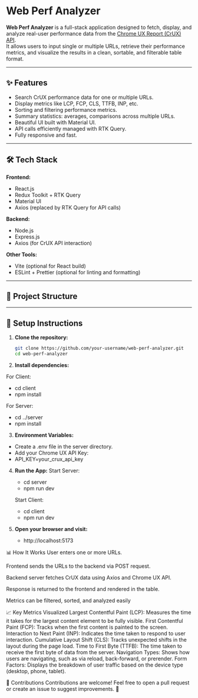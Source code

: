 # Web Perf Analyzer

**Web Perf Analyzer** is a full-stack application designed to fetch, display, and analyze real-user performance data from the [Chrome UX Report (CrUX) API](https://developer.chrome.com/docs/crux/api/).  
It allows users to input single or multiple URLs, retrieve their performance metrics, and visualize the results in a clean, sortable, and filterable table format.

---

## ✨ Features

- Search CrUX performance data for one or multiple URLs.
- Display metrics like LCP, FCP, CLS, TTFB, INP, etc.
- Sorting and filtering performance metrics.
- Summary statistics: averages, comparisons across multiple URLs.
- Beautiful UI built with Material UI.
- API calls efficiently managed with RTK Query.
- Fully responsive and fast.

---

## 🛠 Tech Stack

**Frontend:**
- React.js
- Redux Toolkit + RTK Query
- Material UI
- Axios (replaced by RTK Query for API calls)

**Backend:**
- Node.js
- Express.js
- Axios (for CrUX API interaction)

**Other Tools:**
- Vite (optional for React build)
- ESLint + Prettier (optional for linting and formatting)

---

## 📂 Project Structure
---

## 🚀 Setup Instructions

1. **Clone the repository:**

   ```bash
   git clone https://github.com/your-username/web-perf-analyzer.git
   cd web-perf-analyzer

   
2. **Install dependencies:**

For Client:
- cd client
- npm install

For Server:
- cd ../server
- npm install

3. **Environment Variables:**

- Create a .env file in the server directory.
- Add your Chrome UX API Key:
- API_KEY=your_crux_api_key

4. **Run the App:**
   Start Server:
    - cd server
    - npm run dev
      
   Start Client:
    - cd client
    - npm run dev
  
5. **Open your browser and visit:**
   - http://localhost:5173


📊 How It Works
User enters one or more URLs.

Frontend sends the URLs to the backend via POST request.

Backend server fetches CrUX data using Axios and Chrome UX API.

Response is returned to the frontend and rendered in the table.

Metrics can be filtered, sorted, and analyzed easily


📈 Key Metrics Visualized
Largest Contentful Paint (LCP): Measures the time it takes for the largest content element to be fully visible.
First Contentful Paint (FCP): Tracks when the first content is painted to the screen.
Interaction to Next Paint (INP): Indicates the time taken to respond to user interaction.
Cumulative Layout Shift (CLS): Tracks unexpected shifts in the layout during the page load.
Time to First Byte (TTFB): The time taken to receive the first byte of data from the server.
Navigation Types: Shows how users are navigating, such as via reload, back-forward, or prerender.
Form Factors: Displays the breakdown of user traffic based on the device type (desktop, phone, tablet).


🤝 Contributions
Contributions are welcome!
Feel free to open a pull request or create an issue to suggest improvements. 🚀




